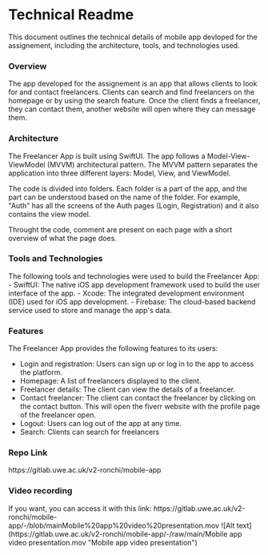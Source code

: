 
<h1>Technical Readme</h1>
This document outlines the technical details of mobile app devloped for the assignement, including the architecture, tools, and technologies used. 

<h3>Overview</h3>
The app developed for the assignement is an app that allows clients to look for and contact freelancers. Clients can search and find freelancers on the homepage or by using the search feature. Once the client finds a freelancer, they can contact them, another website will open where they can message them.

<h3>Architecture</h3>
The Freelancer App is built using SwiftUI. The app follows a Model-View-ViewModel (MVVM) architectural pattern. The MVVM pattern separates the application into three different layers: Model, View, and ViewModel. 

The code is divided into folders. Each folder is a part of the app, and the part can be understood based on the name of the folder. For example, "Auth" has all the screens of the Auth pages (Login, Registration) and it also contains the view model.

Throught the code, comment are present on each page with a short overview of what the page does.

<h3>Tools and Technologies</h3>
The following tools and technologies were used to build the Freelancer App:
- SwiftUI: The native iOS app development framework used to build the user interface of the app.
- Xcode: The integrated development environment (IDE) used for iOS app development.
- Firebase: The cloud-based backend service used to store and manage the app's data.

<h3>Features</h3>
The Freelancer App provides the following features to its users:

- Login and registration: Users can sign up or log in to the app to access the platform.
- Homepage: A list of freelancers displayed to the client.
- Freelancer details: The client can view the details of a freelancer.
- Contact freelancer: The client can contact the freelancer by clicking on the contact button. This will open the fiverr website with the profile page of the freelancer open.
- Logout: Users can log out of the app at any time.
- Search: Clients can search for freelancers 

<h3>Repo Link</h3>
https://gitlab.uwe.ac.uk/v2-ronchi/mobile-app

<h3>Video recording</h3>
If you want, you can access it with this link: https://gitlab.uwe.ac.uk/v2-ronchi/mobile-app/-/blob/mainMobile%20app%20video%20presentation.mov
![Alt text](https://gitlab.uwe.ac.uk/v2-ronchi/mobile-app/-/raw/main/Mobile app video presentation.mov "Mobile app video presentation")
